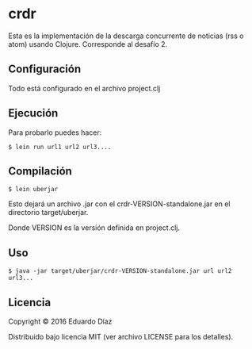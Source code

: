 # crdr

Esta es la implementación de la descarga concurrente de noticias (rss o atom) usando Clojure.
Corresponde al desafío 2.

## Configuración

Todo está configurado en el archivo project.clj

## Ejecución

Para probarlo puedes hacer:

	$ lein run url1 url2 url3....

## Compilación

 	$ lein uberjar

Esto dejará un archivo .jar con el crdr-VERSION-standalone.jar en el directorio target/uberjar.

Donde VERSION es la versión definida en project.clj.

## Uso

	$ java -jar target/uberjar/crdr-VERSION-standalone.jar url url2 url3...
	
## Licencia

Copyright © 2016 Eduardo Díaz

Distribuido bajo licencia MIT (ver archivo LICENSE para los detalles).